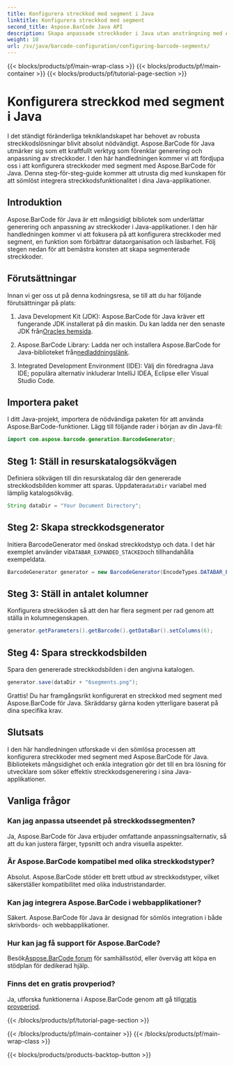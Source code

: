 ```yaml
---
title: Konfigurera streckkod med segment i Java
linktitle: Konfigurera streckkod med segment
second_title: Aspose.BarCode Java API
description: Skapa anpassade streckkoder i Java utan ansträngning med Aspose.BarCode. Mångsidig, effektiv och utvecklarvänlig.
weight: 10
url: /sv/java/barcode-configuration/configuring-barcode-segments/
---
```


{{< blocks/products/pf/main-wrap-class >}}
{{< blocks/products/pf/main-container >}}
{{< blocks/products/pf/tutorial-page-section >}}

# Konfigurera streckkod med segment i Java


I det ständigt föränderliga tekniklandskapet har behovet av robusta streckkodslösningar blivit absolut nödvändigt. Aspose.BarCode för Java utmärker sig som ett kraftfullt verktyg som förenklar generering och anpassning av streckkoder. I den här handledningen kommer vi att fördjupa oss i att konfigurera streckkoder med segment med Aspose.BarCode för Java. Denna steg-för-steg-guide kommer att utrusta dig med kunskapen för att sömlöst integrera streckkodsfunktionalitet i dina Java-applikationer.

## Introduktion

Aspose.BarCode för Java är ett mångsidigt bibliotek som underlättar generering och anpassning av streckkoder i Java-applikationer. I den här handledningen kommer vi att fokusera på att konfigurera streckkoder med segment, en funktion som förbättrar dataorganisation och läsbarhet. Följ stegen nedan för att bemästra konsten att skapa segmenterade streckkoder.

## Förutsättningar

Innan vi ger oss ut på denna kodningsresa, se till att du har följande förutsättningar på plats:

1.  Java Development Kit (JDK): Aspose.BarCode för Java kräver ett fungerande JDK installerat på din maskin. Du kan ladda ner den senaste JDK från[Oracles hemsida](https://www.oracle.com/java/technologies/javase-downloads.html).

2.  Aspose.BarCode Library: Ladda ner och installera Aspose.BarCode for Java-biblioteket från[nedladdningslänk](https://releases.aspose.com/barcode/java/).

3. Integrated Development Environment (IDE): Välj din föredragna Java IDE; populära alternativ inkluderar IntelliJ IDEA, Eclipse eller Visual Studio Code.

## Importera paket

I ditt Java-projekt, importera de nödvändiga paketen för att använda Aspose.BarCode-funktioner. Lägg till följande rader i början av din Java-fil:

```java
import com.aspose.barcode.generation.BarcodeGenerator;
```

## Steg 1: Ställ in resurskatalogsökvägen

 Definiera sökvägen till din resurskatalog där den genererade streckkodsbilden kommer att sparas. Uppdatera`dataDir` variabel med lämplig katalogsökväg.

```java
String dataDir = "Your Document Directory";
```

## Steg 2: Skapa streckkodsgenerator

 Initiera BarcodeGenerator med önskad streckkodstyp och data. I det här exemplet använder vi`DATABAR_EXPANDED_STACKED`och tillhandahålla exempeldata.

```java
BarcodeGenerator generator = new BarcodeGenerator(EncodeTypes.DATABAR_EXPANDED_STACKED, "(01)98898765432106(3202)012345(15)991231");
```

## Steg 3: Ställ in antalet kolumner

Konfigurera streckkoden så att den har flera segment per rad genom att ställa in kolumnegenskapen.

```java
generator.getParameters().getBarcode().getDataBar().setColumns(6);
```

## Steg 4: Spara streckkodsbilden

Spara den genererade streckkodsbilden i den angivna katalogen.

```java
generator.save(dataDir + "6segments.png");
```

Grattis! Du har framgångsrikt konfigurerat en streckkod med segment med Aspose.BarCode för Java. Skräddarsy gärna koden ytterligare baserat på dina specifika krav.

## Slutsats

I den här handledningen utforskade vi den sömlösa processen att konfigurera streckkoder med segment med Aspose.BarCode för Java. Bibliotekets mångsidighet och enkla integration gör det till en bra lösning för utvecklare som söker effektiv streckkodsgenerering i sina Java-applikationer.

## Vanliga frågor

### Kan jag anpassa utseendet på streckkodssegmenten?
Ja, Aspose.BarCode för Java erbjuder omfattande anpassningsalternativ, så att du kan justera färger, typsnitt och andra visuella aspekter.

### Är Aspose.BarCode kompatibel med olika streckkodstyper?
Absolut. Aspose.BarCode stöder ett brett utbud av streckkodstyper, vilket säkerställer kompatibilitet med olika industristandarder.

### Kan jag integrera Aspose.BarCode i webbapplikationer?
Säkert. Aspose.BarCode för Java är designad för sömlös integration i både skrivbords- och webbapplikationer.

### Hur kan jag få support för Aspose.BarCode?
 Besök[Aspose.BarCode forum](https://forum.aspose.com/c/barcode/13) för samhällsstöd, eller överväg att köpa en stödplan för dedikerad hjälp.

### Finns det en gratis provperiod?
 Ja, utforska funktionerna i Aspose.BarCode genom att gå till[gratis provperiod](https://releases.aspose.com/).

{{< /blocks/products/pf/tutorial-page-section >}}

{{< /blocks/products/pf/main-container >}}
{{< /blocks/products/pf/main-wrap-class >}}

{{< blocks/products/products-backtop-button >}}
